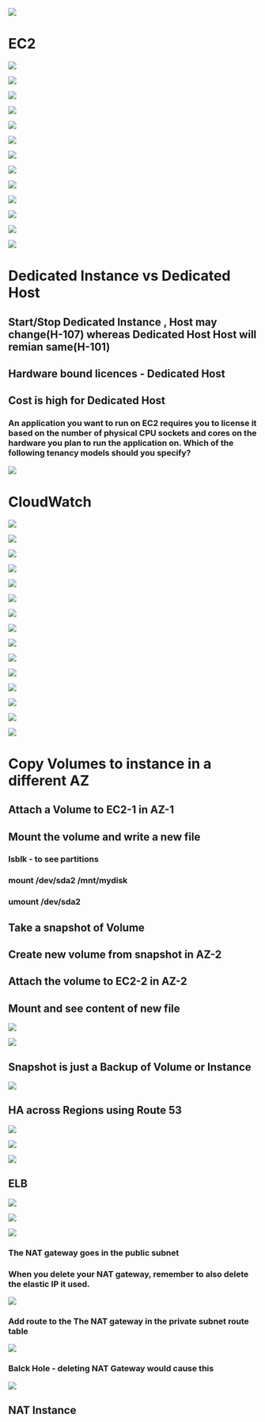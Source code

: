 
![](https://user-images.githubusercontent.com/26511983/71539011-fbd1ff00-28fa-11ea-9aec-bc59ae4cedf3.png)

# EC2

![](https://user-images.githubusercontent.com/26511983/71486505-4c9f0600-27dc-11ea-8f35-e27aaa61a080.png)

![](https://user-images.githubusercontent.com/26511983/71486537-735d3c80-27dc-11ea-985a-52d70417df2d.png)

![](https://user-images.githubusercontent.com/26511983/71487894-5415dd80-27e3-11ea-87f9-6714583a793c.png)

![](https://user-images.githubusercontent.com/26511983/71488178-c63af200-27e4-11ea-83fd-310ee0a50c5a.png)

![](https://user-images.githubusercontent.com/26511983/71492611-2ee29880-27fe-11ea-9d6d-c575952902ad.png)

![](https://user-images.githubusercontent.com/26511983/71492792-859ca200-27ff-11ea-8e20-5fc8ac6a8081.png)

![](https://user-images.githubusercontent.com/26511983/71493633-dadbb200-2805-11ea-9938-94aa8dbe49c0.png)

![](https://user-images.githubusercontent.com/26511983/71493645-fa72da80-2805-11ea-9369-cefb3cc0ce83.png)

![](https://user-images.githubusercontent.com/26511983/71496116-17fc7000-2817-11ea-8e5c-24efeee96845.png)

![](https://user-images.githubusercontent.com/26511983/71496166-53973a00-2817-11ea-940c-e63dfdf9be00.png)

![](https://user-images.githubusercontent.com/26511983/71496363-94dc1980-2818-11ea-9945-5641293bfd54.png)

![](https://user-images.githubusercontent.com/26511983/71496510-48450e00-2819-11ea-9dce-a06e96d226c8.png)

![](https://user-images.githubusercontent.com/26511983/71496722-5a737c00-281a-11ea-8664-d189dcf3afd9.png)

# Dedicated Instance vs Dedicated Host

## Start/Stop Dedicated Instance , Host may change(H-107) whereas Dedicated Host Host will remian same(H-101) 
## Hardware bound licences - Dedicated Host
## Cost is high for Dedicated Host
### An application you want to run on EC2 requires you to license it based on the number of physical CPU sockets and cores on the hardware you plan to run the application on. Which of the following tenancy models should you specify?

![](https://user-images.githubusercontent.com/26511983/71526820-29d52600-289e-11ea-9ec5-d824b3de9639.png)

# CloudWatch

![](https://user-images.githubusercontent.com/26511983/71527281-55591000-28a0-11ea-8b1f-aa49c11ccfa0.png)

![](https://user-images.githubusercontent.com/26511983/71527335-90f3da00-28a0-11ea-95e8-4697f443388a.png)

![](https://user-images.githubusercontent.com/26511983/71527905-006ac900-28a3-11ea-8af3-38abb2901fcc.png)

![](https://user-images.githubusercontent.com/26511983/71528347-095c9a00-28a5-11ea-9d6e-f35a3946a102.png)

![](https://user-images.githubusercontent.com/26511983/71528694-ab30b680-28a6-11ea-9cb9-89e9f22039a2.png)

![](https://user-images.githubusercontent.com/26511983/71528862-8a1c9580-28a7-11ea-81a7-b2bdda4a56e0.png)

![](https://user-images.githubusercontent.com/26511983/71528910-d49e1200-28a7-11ea-925d-80958054476b.png)

![](https://user-images.githubusercontent.com/26511983/71528949-01522980-28a8-11ea-927f-b1658338ae32.png)

![](https://user-images.githubusercontent.com/26511983/71528981-1e86f800-28a8-11ea-907c-ad4aae94d501.png)

![](https://user-images.githubusercontent.com/26511983/71529222-53477f00-28a9-11ea-81f4-741e06ea58b1.png)

![](https://user-images.githubusercontent.com/26511983/71529400-18921680-28aa-11ea-8fe9-fd5bcbbef71c.png)

![](https://user-images.githubusercontent.com/26511983/71560695-d811d480-2a32-11ea-97ac-a206df62f411.png)

![](https://user-images.githubusercontent.com/26511983/71560622-499d5300-2a32-11ea-9264-ac73d472c4dc.png)

![](https://user-images.githubusercontent.com/26511983/71560650-9123df00-2a32-11ea-978e-aa221d027b7d.png)

![](https://user-images.githubusercontent.com/26511983/71560750-84ec5180-2a33-11ea-995c-7c5854bba7ba.png)


# Copy Volumes to instance in a different AZ

## Attach a Volume to EC2-1 in AZ-1
## Mount the volume and write a new file
### lsblk - to see partitions 
### mount /dev/sda2 /mnt/mydisk
### umount /dev/sda2  
## Take a snapshot of Volume
## Create new volume from snapshot in AZ-2
## Attach the volume to EC2-2 in AZ-2
## Mount and see content of new file 

![](https://user-images.githubusercontent.com/26511983/71563402-529f1c00-2a54-11ea-9e2a-00948ed5a0e7.png)

![](https://user-images.githubusercontent.com/26511983/71563426-e83aab80-2a54-11ea-8f9b-ff1ae8d60cea.png)

## Snapshot is just a Backup of Volume or Instance
![](https://user-images.githubusercontent.com/26511983/71563442-289a2980-2a55-11ea-8983-db0988d6b9b1.png)


## HA across Regions using Route 53

![](https://user-images.githubusercontent.com/26511983/71563743-24243f80-2a5a-11ea-998e-6f2027a3433a.png)

![](https://user-images.githubusercontent.com/26511983/71563764-651c5400-2a5a-11ea-87af-41babaff2110.png)

![](https://user-images.githubusercontent.com/26511983/71563775-9c8b0080-2a5a-11ea-80ef-7d9a1b07db64.png)

## ELB

![](https://user-images.githubusercontent.com/26511983/71563781-e2e05f80-2a5a-11ea-98b1-909e24ee2749.png)


![](https://user-images.githubusercontent.com/26511983/71629359-ba737500-2bc2-11ea-94b7-d1a21075beb5.png)

![](https://user-images.githubusercontent.com/26511983/71629917-aed57d80-2bc5-11ea-98ea-07ec1f581f4b.png)

### The NAT gateway goes in the public subnet
### When you delete your NAT gateway, remember to also delete the elastic IP it used.
![](https://user-images.githubusercontent.com/26511983/71630055-9e71d280-2bc6-11ea-8a80-a4be9490365b.png)

### Add route to the The NAT gateway in the private subnet route table
![](https://user-images.githubusercontent.com/26511983/71630148-1f30ce80-2bc7-11ea-8cca-a2ef131a87e1.png)


### Balck Hole - deleting NAT Gateway would cause this
![](https://user-images.githubusercontent.com/26511983/71630247-923a4500-2bc7-11ea-8dc5-f8db35485879.png)


## NAT Instance

